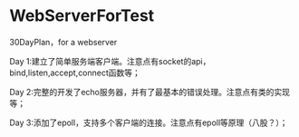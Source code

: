# WebServerForTest
30DayPlan，for a webserver  

Day 1:建立了简单服务端客户端。注意点有socket的api，bind,listen,accept,connect函数等；  

Day 2:完整的开发了echo服务器，并有了最基本的错误处理。注意点有类的实现等；  

Day 3:添加了epoll，支持多个客户端的连接。注意点有epoll等原理（八股？）；